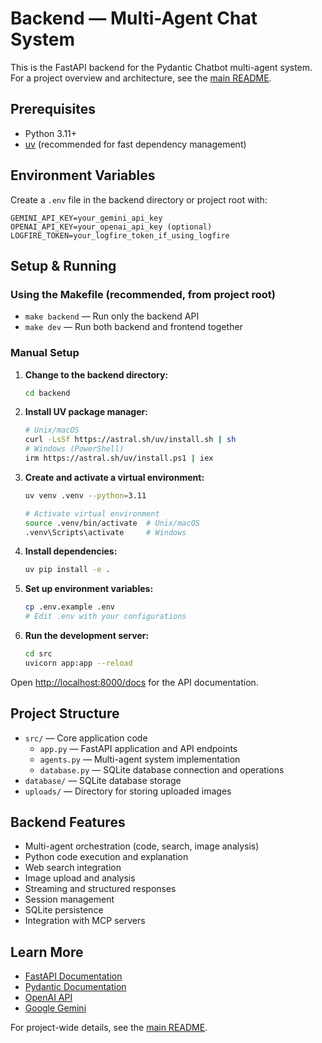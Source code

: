# Backend — Multi-Agent Chat System

This is the FastAPI backend for the Pydantic Chatbot multi-agent system. For a project overview and architecture, see the [main README](../README.md).

## Prerequisites
- Python 3.11+
- [uv](https://github.com/astral-sh/uv) (recommended for fast dependency management)

## Environment Variables
Create a `.env` file in the backend directory or project root with:
```
GEMINI_API_KEY=your_gemini_api_key
OPENAI_API_KEY=your_openai_api_key (optional)
LOGFIRE_TOKEN=your_logfire_token_if_using_logfire
```

## Setup & Running

### Using the Makefile (recommended, from project root)
- `make backend` — Run only the backend API
- `make dev` — Run both backend and frontend together

### Manual Setup

1. **Change to the backend directory:**
   ```bash
   cd backend
   ```

2. **Install UV package manager:**
   ```bash
   # Unix/macOS
   curl -LsSf https://astral.sh/uv/install.sh | sh
   # Windows (PowerShell)
   irm https://astral.sh/uv/install.ps1 | iex
   ```

3. **Create and activate a virtual environment:**
   ```bash
   uv venv .venv --python=3.11

   # Activate virtual environment
   source .venv/bin/activate  # Unix/macOS
   .venv\Scripts\activate     # Windows
   ```

4. **Install dependencies:**
   ```bash
   uv pip install -e .
   ```

5. **Set up environment variables:**
   ```bash
   cp .env.example .env
   # Edit .env with your configurations
   ```

6. **Run the development server:**
   ```bash
   cd src
   uvicorn app:app --reload
   ```

Open [http://localhost:8000/docs](http://localhost:8000/docs) for the API documentation.

## Project Structure
- `src/` — Core application code
  - `app.py` — FastAPI application and API endpoints
  - `agents.py` — Multi-agent system implementation
  - `database.py` — SQLite database connection and operations
- `database/` — SQLite database storage
- `uploads/` — Directory for storing uploaded images

## Backend Features
- Multi-agent orchestration (code, search, image analysis)
- Python code execution and explanation
- Web search integration
- Image upload and analysis
- Streaming and structured responses
- Session management
- SQLite persistence
- Integration with MCP servers

## Learn More
- [FastAPI Documentation](https://fastapi.tiangolo.com/)
- [Pydantic Documentation](https://docs.pydantic.dev/)
- [OpenAI API](https://platform.openai.com/docs/api-reference)
- [Google Gemini](https://ai.google.dev/gemini-api/docs)

For project-wide details, see the [main README](../README.md).
